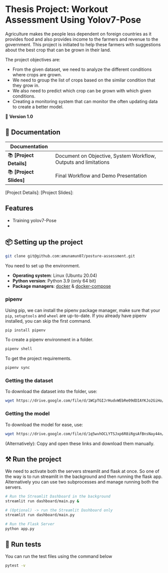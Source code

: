 # Thesis Project: Workout Assessment Using Yolov7-Pose

Agriculture makes the people less dependent on foreign countries as it provides food and also provides income to the farmers and revenue to the government. 
This project is initiated to help these farmers with suggestions about the best crop that can be grown in their land.

The project objectives are:
- From the given dataset, we need to analyze the different conditions where crops are grown.
- We need to group the list of crops based on the similar condition that they grow in.
- We also need to predict which crop can be grown with which given conditions.
- Creating a monitoring system that can monitor the often updating data to create a better model.


💫 **Version 1.0**
## 📖 Documentation

| Documentation              |                                                                |
| -------------------------- | -------------------------------------------------------------- |
| 📚 **[Project Details]**   | Document on Objective, System Workflow, Outputs and limitations| 
| 📚 **[Project Slides]**    | Final Workflow and Demo Presentation                           |

[Project Details]: 
[Project Slides]: 

## Features

- Training yolov7-Pose 
- 


## 📦 Setting up the project
```bash
git clone git@github.com:amunamun07/posture-assessment.git
```

You need to set up the environment.

- **Operating system**: Linux (Ubuntu 20.04)
- **Python version**: Python 3.9 (only 64 bit)
- **Package managers**: [docker] & [docker-compose]

[docker]: https://www.docker.com/
[docker-compose]: https://docs.docker.com/compose/

### pipenv

Using pip, we can install the pipenv package manager, make sure that
your `pip`, `setuptools` and `wheel` are up-to-date. If you already have 
pipenv installed, you can skip the first command.

```bash
pip install pipenv
```
To create a pipenv environment in a folder.
```bash
pipenv shell
```
To get the project requirements.
```bash
pipenv sync
```

### Getting the dataset

To download the dataset into the folder, use:
```bash
wget https://drive.google.com/file/d/1WCpTGIJrHudvWEbRe09dDIAYKJo2GiHo/view?usp=sharing crop_data.csv
```

### Getting the model

To download the model for ease, use:
```bash
wget https://drive.google.com/file/d/1q5wvhOCLYTSJxp6R8iRgsAfBnsNay44n/view?usp=sharing model.plk
```
(Alternatively): Copy and open these links and download them manually.

## ⚒ Run the project

We need to activate both the servers streamlit and flask at once. So one of the way is to run streamlit
in the background and then running the flask app.
Alternatively you can use two subprocesses and manage running both the servers.

```bash
# Run the Streamlit Dashboard in the background
streamlit run dashboard/main.py &

# (Optional) -> run the Streamlit Dashboard only
streamlit run dashboard/main.py

# Run the Flask Server
python app.py
```

## 🚦 Run tests

You can run the test files using the command below

```bash
pytest -v
